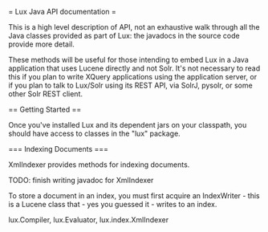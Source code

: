 = Lux Java API documentation =

This is a high level description of API, not an exhaustive walk through all
the Java classes provided as part of Lux: the javadocs in the source code
provide more detail.

These methods will be useful for those intending to embed Lux in a Java
application that uses Lucene directly and not Solr.  It's not necessary to
read this if you plan to write XQuery applications using the application
server, or if you plan to talk to Lux/Solr using its REST API, via SolrJ,
pysolr, or some other Solr REST client.

== Getting Started ==

Once you've installed Lux and its dependent jars on your classpath, you
should have access to classes in the "lux" package.

=== Indexing Documents ===

XmlIndexer provides methods for indexing documents.

TODO: finish writing javadoc for XmlIndexer

To store a document in an index, you must first acquire an IndexWriter -
this is a Lucene class that - yes you guessed it - writes to an index.



lux.Compiler, lux.Evaluator, lux.index.XmlIndexer